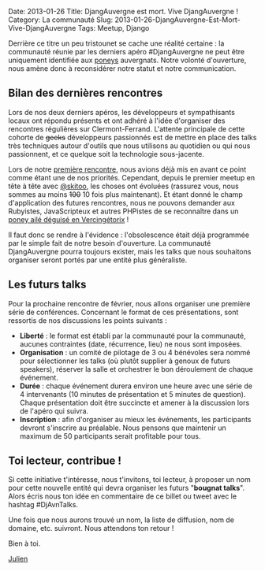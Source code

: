 Date: 2013-01-26
Title: DjangAuvergne est mort. Vive DjangAuvergne !
Category: La communauté
Slug: 2013-01-26-DjangAuvergne-Est-Mort-Vive-DjangAuvergne
Tags: Meetup, Django


Derrière ce titre un peu tristounet se cache une réalité certaine : la communauté réunie par les derniers apéro #DjangAuvergne ne peut être uniquement identifiée aux [poneys](http://www.django-fr.org/) auvergnats. Notre volonté d'ouverture, nous amène donc à reconsidérer notre statut et notre communication.

## Bilan des dernières rencontres

Lors de nos deux derniers apéros, les développeurs et sympathisants locaux ont répondu présents et ont adhéré à l'idée d'organiser des rencontres régulières sur Clermont-Ferrand. L'attente principale de cette cohorte de ~~geeks~~ développeurs passionnés est de mettre en place des talks très techniques autour d'outils que nous utilisons au quotidien ou qui nous passionnent, et ce quelque soit la technologie sous-jacente.

Lors de notre [première rencontre](http://auvergne.django-fr.org/2012-10-15-Premier-Meetup-DjangAuvergne.html), nous avions déjà mis en avant ce point comme étant une de nos priorités. Cependant, depuis le premier meetup en tête à tête avec [@skitoo](https://twitter.com/skitoo), les choses ont évoluées (rassurez vous, nous sommes au moins ~~100~~ 10 fois plus maintenant). Et étant donné le champ d'application des futures rencontres, nous ne pouvons demander aux Rubyistes, JavaScripteux et autres PHPistes de se reconnaître dans un [poney ailé déguisé en Vercingétorix](http://auvergne.django-fr.org/theme/images/DjangAuvergne_banner_poney.png) !

Il faut donc se rendre à l'évidence : l'obsolescence était déjà programmée par le simple fait de notre besoin d'ouverture. La communauté DjangAuvergne pourra toujours exister, mais les talks que nous souhaitons organiser seront portés par une entité plus généraliste.

## Les futurs talks

Pour la prochaine rencontre de février, nous allons organiser une première série de conférences. Concernant le format de ces présentations, sont ressortis de nos discussions les points suivants :

* **Liberté** : le format est établi par la communauté pour la communauté, aucunes contraintes (date, récurrence, lieu) ne nous sont imposées.
* **Organisation** : un comité de pilotage de 3 ou 4 bénévoles sera nommé pour sélectionner les talks (où plutôt supplier à genoux de futurs speakers), réserver la salle et orchestrer le bon déroulement de chaque événement.
* **Durée** : chaque événement durera environ une heure avec une série de 4 intervenants (10 minutes de présentation et 5 minutes de question). Chaque présentation doit être succincte et amener à la discussion lors de l'apéro qui suivra.
* **Inscription** : afin d'organiser au mieux les événements, les participants devront s'inscrire au préalable. Nous pensons que maintenir un maximum de 50 participants serait profitable pour tous.

## Toi lecteur, contribue !

Si cette initiative t'intéresse, nous t'invitons, toi lecteur, à proposer un nom pour cette nouvelle entité qui devra organiser les futurs "**bougnat talks**". Alors écris nous ton idée en commentaire de ce billet ou tweet avec le hashtag #DjAvnTalks.

Une fois que nous aurons trouvé un nom, la liste de diffusion, nom de domaine, etc. suivront. Nous attendons ton retour !

Bien à toi.

[Julien](https://twitter.com/julienmaupetit)
